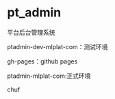 # pt_admin
平台后台管理系统

ptadmin-dev-mlplat-com：测试环境

gh-pages：github pages

ptadmin-mlplat-com:正式环境

chuf
